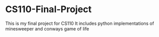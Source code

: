 # CS110-Final-Project
This is my final project for CS110
It includes python implementations of minesweeper and conways game of life
